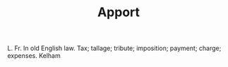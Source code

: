 ---
title: Apport
permalink: "/definitions/apport.html"
body: L. Fr. In old English law. Tax; tallage; tribute; imposition; payment; charge;
  expenses. Kelham
published_at: '2018-07-07'
layout: post
---